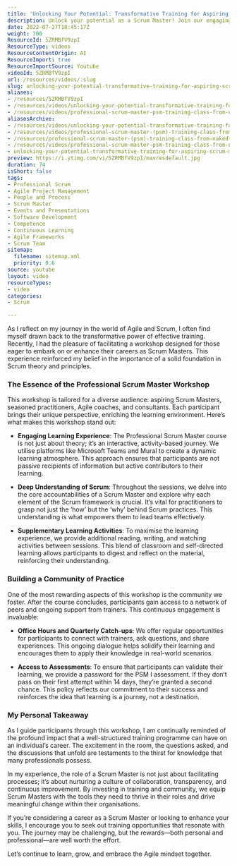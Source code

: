 ```yaml
---
title: 'Unlocking Your Potential: Transformative Training for Aspiring Scrum Masters'
description: Unlock your potential as a Scrum Master! Join our engaging workshop for hands-on learning, community support, and essential skills to thrive in Agile.
date: 2022-07-27T18:45:17Z
weight: 700
ResourceId: 5ZRMBfV9zpI
ResourceType: videos
ResourceContentOrigin: AI
ResourceImport: true
ResourceImportSource: Youtube
videoId: 5ZRMBfV9zpI
url: /resources/videos/:slug
slug: unlocking-your-potential-transformative-training-for-aspiring-scrum-masters
aliases:
- /resources/5ZRMBfV9zpI
- /resources/videos/unlocking-your-potential-transformative-training-for-aspiring-scrum-masters
- /resources/videos/professional-scrum-master-psm-training-class-from-naked-agility-with-martin-hinshelwood-mktng
aliasesArchive:
- /resources/videos/unlocking-your-potential-transformative-training-for-aspiring-scrum-masters
- /resources/videos/professional-scrum-master-(psm)-training-class-from-naked-agility-with-martin-hinshelwood-[mktng]
- /resources/professional-scrum-master-(psm)-training-class-from-naked-agility-with-martin-hinshelwood-[mktng]
- /resources/videos/professional-scrum-master-psm-training-class-from-naked-agility-with-martin-hinshelwood-mktng
- unlocking-your-potential-transformative-training-for-aspiring-scrum-masters
preview: https://i.ytimg.com/vi/5ZRMBfV9zpI/maxresdefault.jpg
duration: 74
isShort: false
tags:
- Professional Scrum
- Agile Project Management
- People and Process
- Scrum Master
- Events and Presentations
- Software Development
- Competence
- Continuous Learning
- Agile Frameworks
- Scrum Team
sitemap:
  filename: sitemap.xml
  priority: 0.6
source: youtube
layout: video
resourceTypes:
- video
categories:
- Scrum

---
```

As I reflect on my journey in the world of Agile and Scrum, I often find myself drawn back to the transformative power of effective training. Recently, I had the pleasure of facilitating a workshop designed for those eager to embark on or enhance their careers as Scrum Masters. This experience reinforced my belief in the importance of a solid foundation in Scrum theory and principles.

### The Essence of the Professional Scrum Master Workshop

This workshop is tailored for a diverse audience: aspiring Scrum Masters, seasoned practitioners, Agile coaches, and consultants. Each participant brings their unique perspective, enriching the learning environment. Here’s what makes this workshop stand out:

- **Engaging Learning Experience**: The Professional Scrum Master course is not just about theory; it’s an interactive, activity-based journey. We utilise platforms like Microsoft Teams and Mural to create a dynamic learning atmosphere. This approach ensures that participants are not passive recipients of information but active contributors to their learning.

- **Deep Understanding of Scrum**: Throughout the sessions, we delve into the core accountabilities of a Scrum Master and explore why each element of the Scrum framework is crucial. It’s vital for practitioners to grasp not just the ‘how’ but the ‘why’ behind Scrum practices. This understanding is what empowers them to lead teams effectively.

- **Supplementary Learning Activities**: To maximise the learning experience, we provide additional reading, writing, and watching activities between sessions. This blend of classroom and self-directed learning allows participants to digest and reflect on the material, reinforcing their understanding.

### Building a Community of Practice

One of the most rewarding aspects of this workshop is the community we foster. After the course concludes, participants gain access to a network of peers and ongoing support from trainers. This continuous engagement is invaluable:

- **Office Hours and Quarterly Catch-ups**: We offer regular opportunities for participants to connect with trainers, ask questions, and share experiences. This ongoing dialogue helps solidify their learning and encourages them to apply their knowledge in real-world scenarios.

- **Access to Assessments**: To ensure that participants can validate their learning, we provide a password for the PSM I assessment. If they don’t pass on their first attempt within 14 days, they’re granted a second chance. This policy reflects our commitment to their success and reinforces the idea that learning is a journey, not a destination.

### My Personal Takeaway

As I guide participants through this workshop, I am continually reminded of the profound impact that a well-structured training programme can have on an individual’s career. The excitement in the room, the questions asked, and the discussions that unfold are testaments to the thirst for knowledge that many professionals possess.

In my experience, the role of a Scrum Master is not just about facilitating processes; it’s about nurturing a culture of collaboration, transparency, and continuous improvement. By investing in training and community, we equip Scrum Masters with the tools they need to thrive in their roles and drive meaningful change within their organisations.

If you’re considering a career as a Scrum Master or looking to enhance your skills, I encourage you to seek out training opportunities that resonate with you. The journey may be challenging, but the rewards—both personal and professional—are well worth the effort. 

Let’s continue to learn, grow, and embrace the Agile mindset together.
